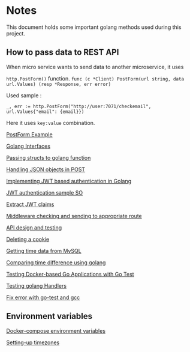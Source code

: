 # Notes

This document holds some important golang methods used during this project.

## How to pass data to REST API

When micro service wants to send data to another microservice, it uses 

`http.PostForm()` function. `func (c *Client) PostForm(url string, data url.Values) (resp *Response, err error)`

Used sample :

`_, err := http.PostForm("http://user:7071/checkemail", url.Values{"email": {email}})`

Here it uses `key:value` combination.

[PostForm Example](https://github.com/solderjs/http-examples/blob/master/go/post-form.go)

[Golang Interfaces](https://medium.com/better-programming/a-real-world-example-of-go-interfaces-98e89b2ddb67)

[Passing structs to golang function](https://stackoverflow.com/questions/29805583/how-can-i-pass-struct-to-function-as-parameter-in-go-lang)

[Handling JSON objects in POST](https://stackoverflow.com/questions/15672556/handling-json-post-request-in-go)

[Implementing JWT based authentication in Golang](https://www.sohamkamani.com/golang/2019-01-01-jwt-authentication/)

[JWT authentication sample SO](https://stackoverflow.com/questions/36236109/go-and-jwt-simple-authentication)

[Extract JWT claims](https://stackoverflow.com/questions/39859244/how-to-extract-the-claims-from-jwt-token)

[Middleware checking and sending to appropriate route](https://stackoverflow.com/questions/48899277/what-is-the-best-way-to-send-back-the-response-from-the-middle-ware-in-golang)

[API design and testing](https://semaphoreci.com/community/tutorials/building-and-testing-a-rest-api-in-go-with-gorilla-mux-and-postgresql)

[Deleting a cookie](https://stackoverflow.com/questions/29499843/how-do-you-delete-a-cookie-with-go-and-http-package)

[Getting time data from MySQL](https://stackoverflow.com/questions/29341590/how-to-parse-time-from-database)

[Comparing time difference using golang](https://stackoverflow.com/questions/40260599/difference-between-two-time-time-objects)

[Testing Docker-based Go Applications with Go Test](https://medium.com/@jmarhee/testing-docker-based-go-applications-with-go-test-and-drone-io-5ae5db7d3bcf)

[Testing golang Handlers](https://blog.questionable.services/article/testing-http-handlers-go/)

[Fix error with go-test and gcc](https://stackoverflow.com/questions/55442155/why-are-go-tests-suddenly-requiring-gcc)

## Environment variables

[Docker-compose environment variables](https://docs.docker.com/compose/environment-variables/)

[Setting-up timezones](https://stackoverflow.com/questions/47498297/docker-compose-container-timezone)